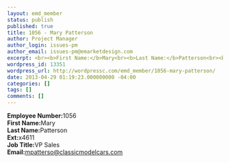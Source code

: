 ```yaml
---
layout: emd_member
status: publish
published: true
title: 1056 - Mary Patterson
author: Project Manager
author_login: issues-pm
author_email: issues-pm@emarketdesign.com
excerpt: <br><b>First Name:</b>Mary<br><b>Last Name:</b>Patterson<br><b>Ext:</b>x4611
wordpress_id: 13351
wordpress_url: http://wordpressc.com/emd_member/1056-mary-patterson/
date: 2013-04-29 01:19:23.000000000 -04:00
categories: []
tags: []
comments: []
---
```

<b>Employee Number:</b>1056<br><b>First Name:</b>Mary<br><b>Last Name:</b>Patterson<br><b>Ext:</b>x4611<br><b>Job Title:</b>VP Sales<br><b>Email:</b>mpatterso@classicmodelcars.com
